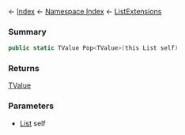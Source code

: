 ← [Index](Api-Index) ← [Namespace Index](Namespace-Index) ← [ListExtensions](System.Collections.Generic.ListExtensions)

### Summary

```csharp
public static TValue Pop<TValue>(this List self)
```

### Returns

[TValue]()

### Parameters

* [List<TValue>](https://docs.microsoft.com/en-us/dotnet/api/System.Collections.Generic.List-1?view=netframework-4.6) self
